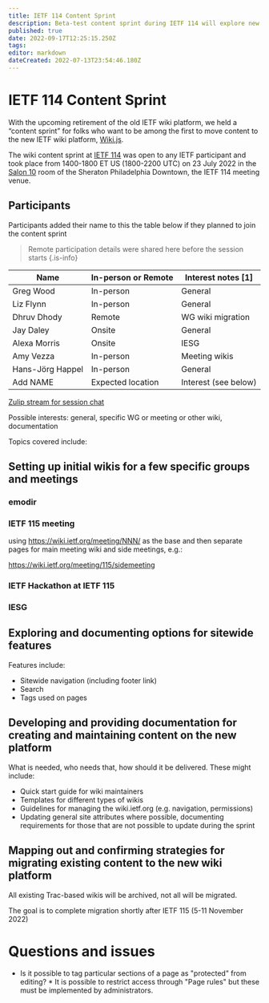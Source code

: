```yaml
---
title: IETF 114 Content Sprint
description: Beta-test content sprint during IETF 114 will explore new IETF wiki platform
published: true
date: 2022-09-17T12:25:15.250Z
tags: 
editor: markdown
dateCreated: 2022-07-13T23:54:46.180Z
---
```


# IETF 114 Content Sprint
With the upcoming retirement of the old IETF wiki platform, we held a “content sprint” for folks who want to be among the first to move content to the new IETF wiki platform, [Wiki.js](https://js.wiki).

The wiki content sprint at [IETF 114](https://www.ietf.org/how/meetings/114)  was open to any IETF participant and took place from 1400-1800 ET US (1800-2200 UTC) on 23 July 2022 in the [Salon 10](https://datatracker.ietf.org/meeting/floor-plan?room=room-salon-10#floor-mezzanine) room of the Sheraton Philadelphia Downtown, the IETF 114 meeting venue. 

## Participants
Participants added their name to this the table below if they planned to join the content sprint

>  Remote participation details were shared here before the session starts {.is-info}

| Name        | In-person or Remote | Interest notes [1] |
| ----------- | ----------- | ----------- |
| Greg Wood   | In-person   | General       |
| Liz Flynn   | In-person   | General    |
| Dhruv Dhody | Remote | WG wiki migration |
| Jay Daley | Onsite | General |
| Alexa Morris | Onsite | IESG |
| Amy Vezza | In-person | Meeting wikis |
| Hans-Jörg Happel | In-person | General |
| Add NAME  | Expected location | Interest (see below) |

[Zulip stream for session chat](https://zulip.ietf.org/#narrow/stream/328-emodir/topic/ietf114-content-sprint)

Possible interests: general, specific WG or meeting or other wiki, documentation 

Topics covered include:

## Setting up initial wikis for a few specific groups and meetings

### emodir

### IETF 115 meeting
using https://wiki.ietf.org/meeting/NNN/ as the base and then separate pages for main meeting wiki and side meetings, e.g.:

https://wiki.ietf.org/meeting/115/sidemeeting



### IETF Hackathon at IETF 115

### IESG

## Exploring and documenting options for sitewide features

Features include:
* Sitewide navigation (including footer link)
* Search
* Tags used on pages

## Developing and providing documentation for creating and maintaining content on the new platform

What is needed, who needs that, how should it be delivered. These might include:

* Quick start guide for wiki maintainers
* Templates for different types of wikis
* Guidelines for managing the wiki.ietf.org (e.g. navigation, permissions)
* Updating general site attributes where possible, documenting requirements for those that are not possible to update during the sprint


## Mapping out and confirming strategies for migrating existing content to the new wiki platform


All existing Trac-based wikis will be archived, not all will be migrated.

The goal is to complete migration shortly after IETF 115 (5-11 November 2022)

# Questions and issues
* Is it possible to tag particular sections of a page as "protected" from editing?
	   * It is possible to restrict access through "Page rules" but these must be implemented by administrators.